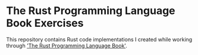 # The Rust Programming Language Book Exercises

This repository contains Rust code implementations I created while working through ['The Rust Programming Language Book'](https://doc.rust-lang.org/book/title-page.html).
